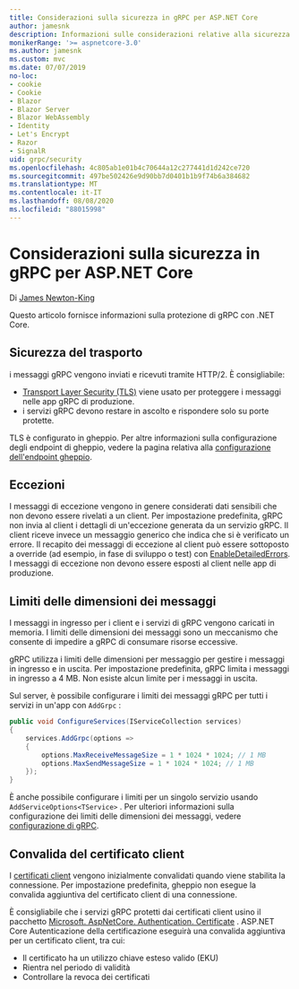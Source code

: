 ```yaml
---
title: Considerazioni sulla sicurezza in gRPC per ASP.NET Core
author: jamesnk
description: Informazioni sulle considerazioni relative alla sicurezza per gRPC per ASP.NET Core.
monikerRange: '>= aspnetcore-3.0'
ms.author: jamesnk
ms.custom: mvc
ms.date: 07/07/2019
no-loc:
- cookie
- Cookie
- Blazor
- Blazor Server
- Blazor WebAssembly
- Identity
- Let's Encrypt
- Razor
- SignalR
uid: grpc/security
ms.openlocfilehash: 4c805ab1e01b4c70644a12c277441d1d242ce720
ms.sourcegitcommit: 497be502426e9d90bb7d0401b1b9f74b6a384682
ms.translationtype: MT
ms.contentlocale: it-IT
ms.lasthandoff: 08/08/2020
ms.locfileid: "88015998"
---
```

# <a name="security-considerations-in-grpc-for-aspnet-core"></a>Considerazioni sulla sicurezza in gRPC per ASP.NET Core

Di [James Newton-King](https://twitter.com/jamesnk)

Questo articolo fornisce informazioni sulla protezione di gRPC con .NET Core.

## <a name="transport-security"></a>Sicurezza del trasporto

i messaggi gRPC vengono inviati e ricevuti tramite HTTP/2. È consigliabile:

* [Transport Layer Security (TLS)](https://tools.ietf.org/html/rfc5246) viene usato per proteggere i messaggi nelle app gRPC di produzione.
* i servizi gRPC devono restare in ascolto e rispondere solo su porte protette.

TLS è configurato in gheppio. Per altre informazioni sulla configurazione degli endpoint di gheppio, vedere la pagina relativa alla [configurazione dell'endpoint gheppio](xref:fundamentals/servers/kestrel#endpoint-configuration).

## <a name="exceptions"></a>Eccezioni

I messaggi di eccezione vengono in genere considerati dati sensibili che non devono essere rivelati a un client. Per impostazione predefinita, gRPC non invia al client i dettagli di un'eccezione generata da un servizio gRPC. Il client riceve invece un messaggio generico che indica che si è verificato un errore. Il recapito dei messaggi di eccezione al client può essere sottoposto a override (ad esempio, in fase di sviluppo o test) con [EnableDetailedErrors](xref:grpc/configuration#configure-services-options). I messaggi di eccezione non devono essere esposti al client nelle app di produzione.

## <a name="message-size-limits"></a>Limiti delle dimensioni dei messaggi

I messaggi in ingresso per i client e i servizi di gRPC vengono caricati in memoria. I limiti delle dimensioni dei messaggi sono un meccanismo che consente di impedire a gRPC di consumare risorse eccessive.

gRPC utilizza i limiti delle dimensioni per messaggio per gestire i messaggi in ingresso e in uscita. Per impostazione predefinita, gRPC limita i messaggi in ingresso a 4 MB. Non esiste alcun limite per i messaggi in uscita.

Sul server, è possibile configurare i limiti dei messaggi gRPC per tutti i servizi in un'app con `AddGrpc` :

```csharp
public void ConfigureServices(IServiceCollection services)
{
    services.AddGrpc(options =>
    {
        options.MaxReceiveMessageSize = 1 * 1024 * 1024; // 1 MB
        options.MaxSendMessageSize = 1 * 1024 * 1024; // 1 MB
    });
}
```

È anche possibile configurare i limiti per un singolo servizio usando `AddServiceOptions<TService>` . Per ulteriori informazioni sulla configurazione dei limiti delle dimensioni dei messaggi, vedere [configurazione di gRPC](xref:grpc/configuration).

## <a name="client-certificate-validation"></a>Convalida del certificato client

I [certificati client](https://tools.ietf.org/html/rfc5246#section-7.4.4) vengono inizialmente convalidati quando viene stabilita la connessione. Per impostazione predefinita, gheppio non esegue la convalida aggiuntiva del certificato client di una connessione.

È consigliabile che i servizi gRPC protetti dai certificati client usino il pacchetto [Microsoft. AspNetCore. Authentication. Certificate](xref:security/authentication/certauth) . ASP.NET Core Autenticazione della certificazione eseguirà una convalida aggiuntiva per un certificato client, tra cui:

* Il certificato ha un utilizzo chiave esteso valido (EKU)
* Rientra nel periodo di validità
* Controllare la revoca dei certificati
